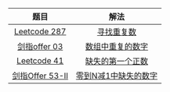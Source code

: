 |                             题目                             |                             解法                             |
| :----------------------------------------------------------: | :----------------------------------------------------------: |
| [Leetcode 287](https://leetcode.cn/problems/find-the-duplicate-number/) | [寻找重复数](https://github.com/pshijie/Java_interview_code/blob/main/Leetcode分类/数字问题/寻找重复数.java) |
| [剑指offer 03](https://leetcode.cn/problems/shu-zu-zhong-zhong-fu-de-shu-zi-lcof/) | [数组中重复的数字](https://github.com/pshijie/Java_interview_code/blob/main/Leetcode分类/数字问题/数组中重复的数字.java) |
| [Leetcode 41](https://leetcode.cn/problems/first-missing-positive/) | [缺失的第一个正数](https://github.com/pshijie/Java_interview_code/blob/main/Leetcode分类/数字问题/缺失的第一个正数.java) |
| [剑指Offer 53-II](https://leetcode.cn/problems/que-shi-de-shu-zi-lcof/) | [零到N减1中缺失的数字](https://github.com/pshijie/Java_interview_code/blob/main/Leetcode分类/数字问题/零到N减1中缺失的数字.java) |


